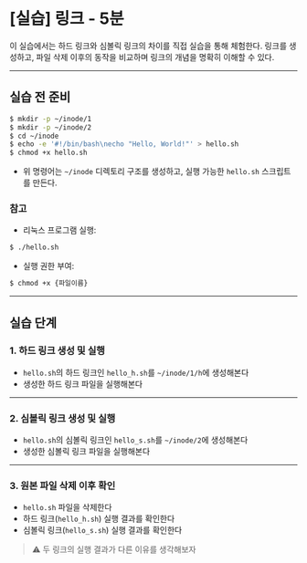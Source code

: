# [실습] 링크 - 5분

이 실습에서는 하드 링크와 심볼릭 링크의 차이를 직접 실습을 통해 체험한다. 링크를 생성하고, 파일 삭제 이후의 동작을 비교하며 링크의 개념을 명확히 이해할 수 있다.

---

## 실습 전 준비

```bash
$ mkdir -p ~/inode/1
$ mkdir -p ~/inode/2
$ cd ~/inode
$ echo -e '#!/bin/bash\necho "Hello, World!"' > hello.sh
$ chmod +x hello.sh
```

- 위 명령어는 `~/inode` 디렉토리 구조를 생성하고, 실행 가능한 `hello.sh` 스크립트를 만든다.

### 참고

- 리눅스 프로그램 실행:

```bash
$ ./hello.sh
```

- 실행 권한 부여:

```bash
$ chmod +x {파일이름}
```

---

## 실습 단계

### 1. 하드 링크 생성 및 실행

- `hello.sh`의 하드 링크인 `hello_h.sh`를 `~/inode/1/h`에 생성해본다
- 생성한 하드 링크 파일을 실행해본다


---

### 2. 심볼릭 링크 생성 및 실행

- `hello.sh`의 심볼릭 링크인 `hello_s.sh`를 `~/inode/2`에 생성해본다
- 생성한 심볼릭 링크 파일을 실행해본다


---

### 3. 원본 파일 삭제 이후 확인

- `hello.sh` 파일을 삭제한다
- 하드 링크(`hello_h.sh`) 실행 결과를 확인한다
- 심볼릭 링크(`hello_s.sh`) 실행 결과를 확인한다

> ⚠️ 두 링크의 실행 결과가 다른 이유를 생각해보자